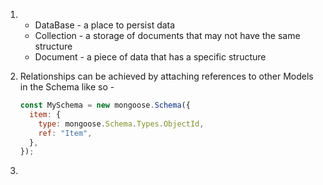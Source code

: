 1.  * DataBase - a place to persist data
    * Collection - a storage of documents that may not have the same structure
    * Document - a piece of data that has a specific structure

2.  Relationships can be achieved by attaching references to other Models in the Schema like so -

    ```js
    const MySchema = new mongoose.Schema({
      item: {
        type: mongoose.Schema.Types.ObjectId,
        ref: "Item",
      },
    });
    ```

3.
